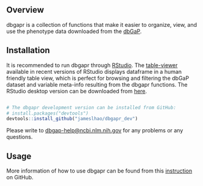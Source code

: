 
<!-- README.md is generated from README.Rmd. Please edit that file -->
Overview
--------

dbgapr is a collection of functions that make it easier to organize, view, and use the phenotype data downloaded from the [dbGaP](https://www.ncbi.nlm.nih.gov/gap).

Installation
------------

It is recommended to run dbgapr through [RStudio](https://www.rstudio.com/). The [table-viewer](https://support.rstudio.com/hc/en-us/articles/205175388-Using-the-Data-Viewer) available in recent versions of RStudio displays dataframe in a human friendly table view, which is perfect for browsing and filtering the dbGaP dataset and variable meta-info resulting from the dbgapr functions. The RStudio desktop version can be downloaded from [here](https://www.rstudio.com/products/rstudio/download).

``` r

# The dbgapr development version can be installed from GitHub:
# install.packages("devtools")
devtools::install_github("jameslhao/dbgapr_dev")
```

Please write to <dbgap-help@ncbi.nlm.nih.gov> for any problems or any questions.

Usage
-----

More information of how to use dbgapr can be found from this [instruction](https://github.com/jameslhao/dbgapr_dev/blob/master/inst/doc/introduction.Rmd) on GitHub.
